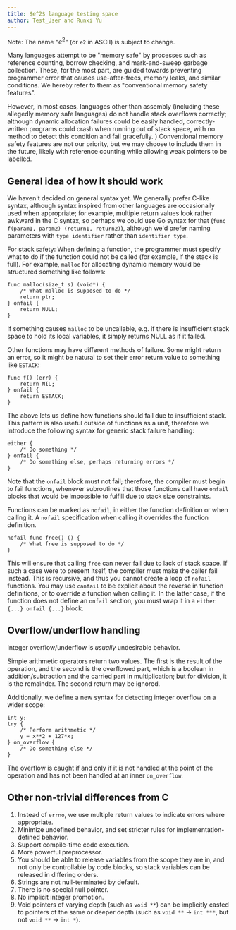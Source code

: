 ```yaml
---
title: $e^2$ language testing space
author: Test_User and Runxi Yu
---
```


Note: The name "$e^2$" (or `e2` in ASCII) is subject to change.

Many languages attempt to be "memory safe" by processes such as reference
counting, borrow checking, and mark-and-sweep garbage collection. These, for
the most part, are guided towards preventing programmer error that causes
use-after-frees, memory leaks, and similar conditions. We hereby refer to them
as "conventional memory safety features".

However, in most cases, languages other than assembly (including these allegedly
memory safe languages) do not handle stack overflows correctly;
although dynamic allocation failures could be easily handled, correctly-written
programs could crash when running out of stack space, with no method to detect
this condition and fail gracefully.
)
Conventional memory safety features are not our priority, but we may choose to
include them in the future, likely with reference counting while allowing weak
pointers to be labelled.

## General idea of how it should work

We haven't decided on general syntax yet. We generally prefer C-like syntax,
although syntax inspired from other languages are occasionally used when
appropriate; for example, multiple return values look rather awkward in the C
syntax, so perhaps we could use Go syntax for that (`func f(param1, param2)
(return1, return2)`), although we'd prefer naming parameters with `type
identifier` rather than `identifier type`.

For stack safety: When defining a function, the programmer must specify what to
do if the function could not be called (for example, if the stack is full). For
example, `malloc` for allocating dynamic memory would be structured something
like follows:

```e2
func malloc(size_t s) (void*) {
	/* What malloc is supposed to do */
	return ptr;
} onfail {
	return NULL;
}
```

If something causes `malloc` to be uncallable, e.g. if there is insufficient
stack space to hold its local variables, it simply returns NULL as if it failed.

Other functions may have different methods of failure. Some might return an
error, so it might be natural to set their error return value to something like
`ESTACK`:

```e2
func f() (err) {
	return NIL;
} onfail {
	return ESTACK;
}
```

The above lets us define how functions should fail due to insufficient stack.
This pattern is also useful outside of functions as a unit, therefore we
introduce the following syntax for generic stack failure handling:

```e2
either {
	/* Do something */
} onfail {
	/* Do something else, perhaps returning errors */
}
```

Note that the `onfail` block must not fail; therefore, the compiler must begin
to fail functions, whenever subroutines that those functions call have `onfail`
blocks that would be impossible to fulfill due to stack size constraints.

Functions can be marked as `nofail`, in either the function definition or when
calling it. A `nofail` specification when calling it overrides the function
definition.

```e2
nofail func free() () {
	/* What free is supposed to do */
}
```

This will ensure that calling `free` can never fail due to lack of stack space.
If such a case were to present itself, the compiler must make the caller fail
instead. This is recursive, and thus you cannot create a loop of `nofail` functions.
You may use `canfail` to be explicit about the reverse in function definitions,
or to override a function when calling it. In the latter case, if the function
does not define an `onfail` section, you must wrap it in a `either {...} onfail
{...}` block.

## Overflow/underflow handling

Integer overflow/underflow is *usually* undesirable behavior.

Simple arithmetic operators return two values. The first is the result of the
operation, and the second is the overflowed part, which is a boolean in
addition/subtraction and the carried part in multiplication; but for division,
it is the remainder. The second return may be ignored.

Additionally, we define a new syntax for detecting integer overflow on a wider
scope:
```e2
int y;
try {
	/* Perform arithmetic */
	y = x**2 + 127*x;
} on_overflow {
	/* Do something else */
}
```
The overflow is caught if and only if it is not handled at the point of the
operation and has not been handled at an inner `on_overflow`.

## Other non-trivial differences from C

1.  Instead of `errno`, we use multiple return values to indicate errors where
    appropriate.
2.  Minimize undefined behavior, and set stricter rules for
    implementation-defined behavior.
3.  Support compile-time code execution.
4.  More powerful preprocessor.
5.  You should be able to release variables from the scope they are in, and not
    only be controllable by code blocks, so stack variables can be released in
    differing orders.
6.  Strings are not null-terminated by default.
7.  There is no special null pointer.
8.  No implicit integer promotion.
9.  Void pointers of varying depth (such as `void **`) can be implicitly casted
    to pointers of the same or deeper depth (such as `void **` -> `int ***`,
    but not `void **` -> `int *`).
